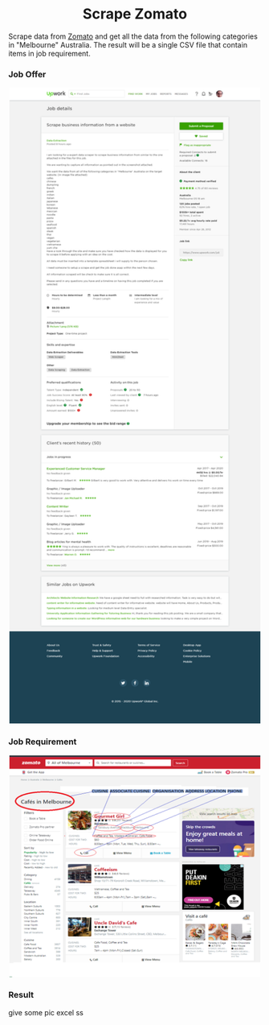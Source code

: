 <h1 align="center">Scrape Zomato</h1>
    
Scrape data from [Zomato](https://www.zomato.com/) and get all the data from the following categories in "Melbourne" Australia.
The result will be a single CSV file that contain items in job requirement.

### Job Offer
<p align="center">
  <img src="/picture/zomato_job_offer.png" width="500px"/>
</p>


### Job Requirement
<p align="center">
  <img src="/picture/zomato_job_requirement.png" width="500px"/>
</p>

### Result
give some pic excel ss


